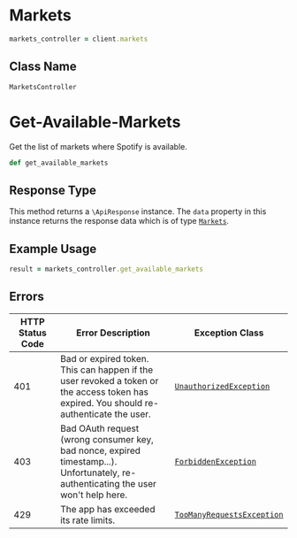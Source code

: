# Markets

```ruby
markets_controller = client.markets
```

## Class Name

`MarketsController`


# Get-Available-Markets

Get the list of markets where Spotify is available.

```ruby
def get_available_markets
```

## Response Type

This method returns a `\ApiResponse` instance. The `data` property in this instance returns the response data which is of type [`Markets`](../../doc/models/markets.md).

## Example Usage

```ruby
result = markets_controller.get_available_markets
```

## Errors

| HTTP Status Code | Error Description | Exception Class |
|  --- | --- | --- |
| 401 | Bad or expired token. This can happen if the user revoked a token or<br>the access token has expired. You should re-authenticate the user. | [`UnauthorizedException`](../../doc/models/unauthorized-exception.md) |
| 403 | Bad OAuth request (wrong consumer key, bad nonce, expired<br>timestamp...). Unfortunately, re-authenticating the user won't help here. | [`ForbiddenException`](../../doc/models/forbidden-exception.md) |
| 429 | The app has exceeded its rate limits. | [`TooManyRequestsException`](../../doc/models/too-many-requests-exception.md) |

